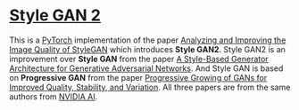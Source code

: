 # [Style GAN 2](https://nn.labml.ai/gan/stylegan/index.html)

This is a [PyTorch](https://pytorch.org) implementation of the paper
 [Analyzing and Improving the Image Quality of StyleGAN](https://arxiv.org/abs/1912.04958)
 which introduces **Style GAN2**.
Style GAN2 is an improvement over **Style GAN** from the paper
 [A Style-Based Generator Architecture for Generative Adversarial Networks](https://arxiv.org/abs/1812.04948).
And Style GAN is based on **Progressive GAN** from the paper
 [Progressive Growing of GANs for Improved Quality, Stability, and Variation](https://arxiv.org/abs/1710.10196).
All three papers are from the same authors from [NVIDIA AI](https://twitter.com/NVIDIAAI).
